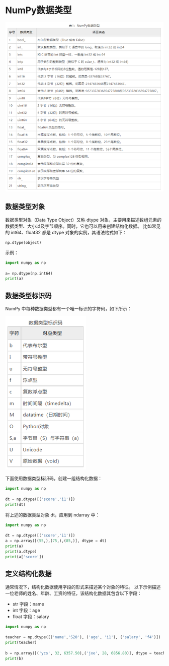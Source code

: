 # NumPy数据类型

![](img/NumPy数据类型.png)

## 数据类型对象
数据类型对象（Data Type Object）又称 dtype 对象，主要用来描述数组元素的数据类型、大小以及字节顺序。同时，它也可以用来创建结构化数据。
比如常见的 int64、float32 都是 dtype 对象的实例，其语法格式如下：
```
np.dtype(object)
```
示例：
```python
import numpy as np 

a= np.dtype(np.int64) 
print(a)  
```

## 数据类型标识码
NumPy 中每种数据类型都有一个唯一标识的字符码，如下所示：

![](img/数据类型标识码.png)

下面使用数据类型标识码，创建一组结构化数据：
```python
import numpy as np

dt = np.dtype([('score','i1')])
print(dt) 
```

将上述的数据类型对象 dt，应用到 ndarray 中：
```python
import numpy as np

dt = np.dtype([('score','i1')])
a = np.array([(55,),(75,),(85,)], dtype = dt)
print(a)
print(a.dtype)
print(a['score'])
```

## 定义结构化数据
通常情况下，结构化数据使用字段的形式来描述某个对象的特征。
以下示例描述一位老师的姓名、年龄、工资的特征，该结构化数据其包含以下字段：
+ str 字段：name
+ int 字段：age
+ float 字段：salary

```python
import numpy as np

teacher = np.dtype([('name','S20'), ('age', 'i1'), ('salary', 'f4')])
print(teacher)

b = np.array([('ycs', 32, 6357.50),('jxe', 28, 6856.80)], dtype = teacher) 
print(b)
```